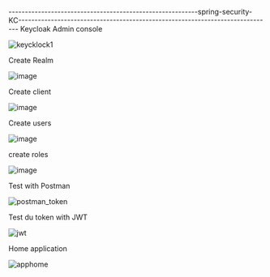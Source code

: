 ----------------------------------------------------------spring-security-KC------------------------------------------------------------------------------
Keycloak Admin console

![keycklock1](https://user-images.githubusercontent.com/75700746/206045554-5c1cd989-333c-4fd1-b41d-cb068e292102.PNG)

Create Realm

![image](https://user-images.githubusercontent.com/75700746/206045727-75c604e6-5a37-4e1a-9cdf-924935244767.png)

Create client 

![image](https://user-images.githubusercontent.com/75700746/206045895-3f795328-e2f1-4c80-abf0-80b498221bd2.png)

Create users 

![image](https://user-images.githubusercontent.com/75700746/206046106-7cc0dec0-f72a-41f1-90ef-09afcd6b8bbb.png)

create roles 

![image](https://user-images.githubusercontent.com/75700746/206046459-8cffd37b-4adc-490b-b39b-f150f81a3576.png)

Test with Postman 

![postman_token](https://user-images.githubusercontent.com/75700746/206046652-5057cc56-658d-4146-9e51-94ecd7a1ddec.PNG)

Test du token with JWT

![jwt](https://user-images.githubusercontent.com/75700746/206046861-344a640b-0bb5-43cb-83ca-f81f13396d2a.PNG)


Home application

![apphome](https://user-images.githubusercontent.com/75700746/206047031-4d34c015-b882-4d12-a497-bc39a5ff5957.PNG)





